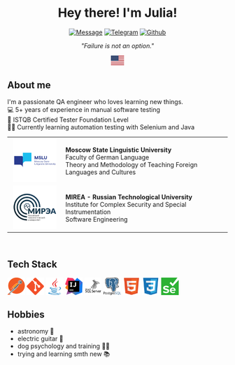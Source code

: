 <div align="center">
  <h1>
    Hey there! I'm Julia!
  </h1>
<p>
<a href="mailto:yulia.dmitrieva@yahoo.com"><img src="https://img.shields.io/badge/Message-red?style=for-the-badge" alt="Message"></a>
<a href="https://t.me/juliett_delta"><img src="https://img.shields.io/badge/Telegram-2CA5E0?style=for-the-badge&logo=telegram&logoColor=white" alt="Telegram"></a>
<a href="https://github.com/judmi"><img src="https://img.shields.io/badge/GitHub-100000?style=for-the-badge&logo=github&logoColor=white" alt="Github"></a>
</p>
<p><i>"Failure is not an option."</i></p>
  <p>
    <a href="/README_RUS.md">
    <img alt="Change language" src="/icons/us.svg"/ title="Russian version" width="30px">
  </a>
  </p>
<div>

<div align="left">
<h2> About me </h2>

I'm a passionate QA engineer who loves learning new things.\
:computer: 5+ years of experience in manual software testing\
:page_facing_up: ISTQB Certified Tester Foundation Level\
:woman_student: Currently learning automation testing with Selenium and Java

<!-- :email: Shoot me an email at yulia.dmitrieva@yahoo.com -->
<table width="100%" border='0'>
   <tr> 
    <td width="25%" valign="bottom" align="center"><a href="https://linguanet.ru/en/"><img src="/images/mslu.png" width="100" height="100" alt="MSLU logo"></a></td><td valign="middle"><b>Moscow State Linguistic University</b></br>Faculty of German Language</br>Theory and Methodology of Teaching Foreign Languages and Cultures</td></tr>
    <tr><td width="25%" valign="bottom" align="center"><a href="https://english.mirea.ru/"><img src="/images/mirea.png" width="100" height="100" alt="MIREA logo"></td><td valign="middle"><b>MIREA - Russian Technological University</b></br>Institute for Complex Security and Special Instrumentation</br>Software Engineering</td>
   </tr>
  </table>
  </br>

## Tech Stack
<div> 
<img src="/icons/postman.svg" width="40" height="40">
<img src="icons/git-original.svg" width="40" height="40">
<img src="icons/java-original.svg" width="40" height="40">
<img src="icons/intellij-idea.svg" width="40" height="40">
<img src="icons/microsoftsqlserver-plain-wordmark.svg" width="40" height="40">
<img src="icons/postgresql-logo.svg" width="40" height="40">
<img src="icons/html5-original.svg" width="40" height="40">
<img src="icons/css3-original.svg" width="40" height="40">
<img src="icons/selenium.svg" width="40" height="40">
</div>

## Hobbies
* astronomy :stars:
* electric guitar :guitar:
* dog psychology and training :service_dog:
* trying and learning smth new :books:


